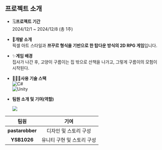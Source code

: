 ## 프로젝트 소개
- 🗓️**프로젝트 기간**
  <br> 2024/12/1 ~ 2024/12/8 (총 1주)

- 🧶**개발 소개**
  <br> 픽셀 아트 스타일과 <strong>쯔꾸르 형식을 기반으로 한 탑다운 방식의 2D RPG 게임</strong>입니다.

- ✨**게임 배경**
  <br> 집사가 나간 후, 고양이 구름이는 집 밖으로 산책을 나가고, 그렇게 구름이의 모험이 시작된다.

- 🧑🏻‍💻**사용 기술 스택**
  <br> ![C#](https://img.shields.io/badge/-C%23-239120?style=flat-square&logo=csharp&logoColor=white)
  <br> ![Unity](https://img.shields.io/badge/-Unity-100000?style=flat-square&logo=unity&logoColor=white)

  
- **팀원 소개 및 기여(역할)**
  <p>
  <a href="https://github.com/pastarobber/Maze/graphs/contributors">
  <img src="https://contrib.rocks/image?repo=pastarobber/Maze" style="zoom: 100%;"/>
</a>

|    팀원    |                      기여                       |
| :--------: | :---------------------------------------------: |
| **pastarobber** |    디자인 및 스토리 구성  |
| **YSB1026** | 유니티 구현 및 스토리 구성  |
</p>
<br>
